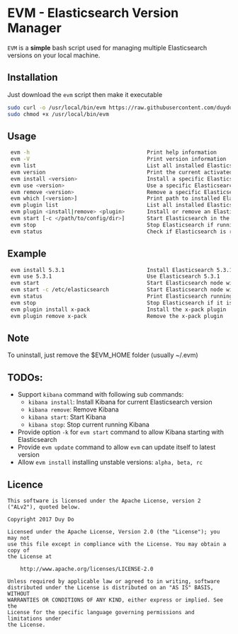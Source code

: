 EVM - Elasticsearch Version Manager
===================================

`EVM` is a **simple** bash script used for managing multiple Elasticsearch versions on your local machine.

## Installation
Just download the `evm` script then make it executable

```sh
sudo curl -o /usr/local/bin/evm https://raw.githubusercontent.com/duydo/evm/master/evm
sudo chmod +x /usr/local/bin/evm
```

## Usage
```sh
 evm -h                                     Print help information
 evm -V                                     Print version information
 evm list                                   List all installed Elasticsearch versions
 evm version                                Print the current activated Elasticsearch version
 evm install <version>                      Install a specific Elasticsearch version
 evm use <version>                          Use a specific Elasticsearch version
 evm remove <version>                       Remove a specific Elasticsearch version if available
 evm which [<version>]                      Print path to installed Elasticsearch version
 evm plugin list                            List all installed Elasticsearch plugins
 evm plugin <install|remove> <plugin>       Install or remove an Elasticsearch plugin
 evm start [-c </path/to/config/dir>]       Start Elasticsearch in the background with a specific config directory (optional)
 evm stop                                   Stop Elasticsearch if running
 evm status                                 Check if Elasticsearch is running
```
## Example
```sh
 evm install 5.3.1                          Install Elasticsearch 5.3.1
 evm use 5.3.1                              Use Elasticsearch 5.3.1
 evm start                                  Start Elasticsearch node with the default config directory
 evm start -c /etc/elasticsearch            Start Elasticsearch node with /etc/elasticsearch config directory
 evm status                                 Print Elasticsearch running status
 evm stop                                   Stop Elasticsearch if it is running
 evm plugin install x-pack                  Install the x-pack plugin
 evm plugin remove x-pack                   Remove the x-pack plugin
```
## Note
To uninstall, just remove the $EVM_HOME folder (usually ~/.evm)

## TODOs:
- Support `kibana` command with following sub commands:
  - `kibana install`: Install Kibana for current Elasticsearch version
  - `kibana remove`: Remove Kibana
  - `kibana start`: Start Kibana
  - `kibana stop`: Stop current running Kibana
- Provide option `-k` for `evm start` command to allow Kibana starting with Elasticsearch
- Provide `evm update` command to allow `evm` can update itself to latest version
- Allow `evm install` installing unstable versions: `alpha, beta, rc`
## Licence
    This software is licensed under the Apache License, version 2 ("ALv2"), quoted below.

    Copyright 2017 Duy Do

    Licensed under the Apache License, Version 2.0 (the "License"); you may not
    use this file except in compliance with the License. You may obtain a copy of
    the License at

        http://www.apache.org/licenses/LICENSE-2.0

    Unless required by applicable law or agreed to in writing, software
    distributed under the License is distributed on an "AS IS" BASIS, WITHOUT
    WARRANTIES OR CONDITIONS OF ANY KIND, either express or implied. See the
    License for the specific language governing permissions and limitations under
    the License.
